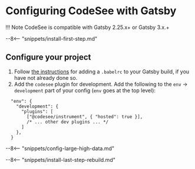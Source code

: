 # Configuring CodeSee with Gatsby

!!! Note
    CodeSee is compatible with Gatsby 2.25.x+ or Gatsby 3.x.+

--8<-- "snippets/install-first-step.md"

## Configure your project

1. Follow [the instructions](https://www.gatsbyjs.com/docs/how-to/custom-configuration/babel/) for adding a `.babelrc` to your Gatsby build, if you have not already done so.
2. Add the `codesee` plugin for development. Add the following to the `env` -> `development` part of your config (`env` goes at the top level):
```
  "env": {
    "development": {
      "plugins": [
        ["@codesee/instrument", { "hosted": true }],
        /* ... other dev plugins ... */
      ]
    },
  }
```

--8<-- "snippets/config-large-high-data.md"

--8<-- "snippets/install-last-step-rebuild.md"



